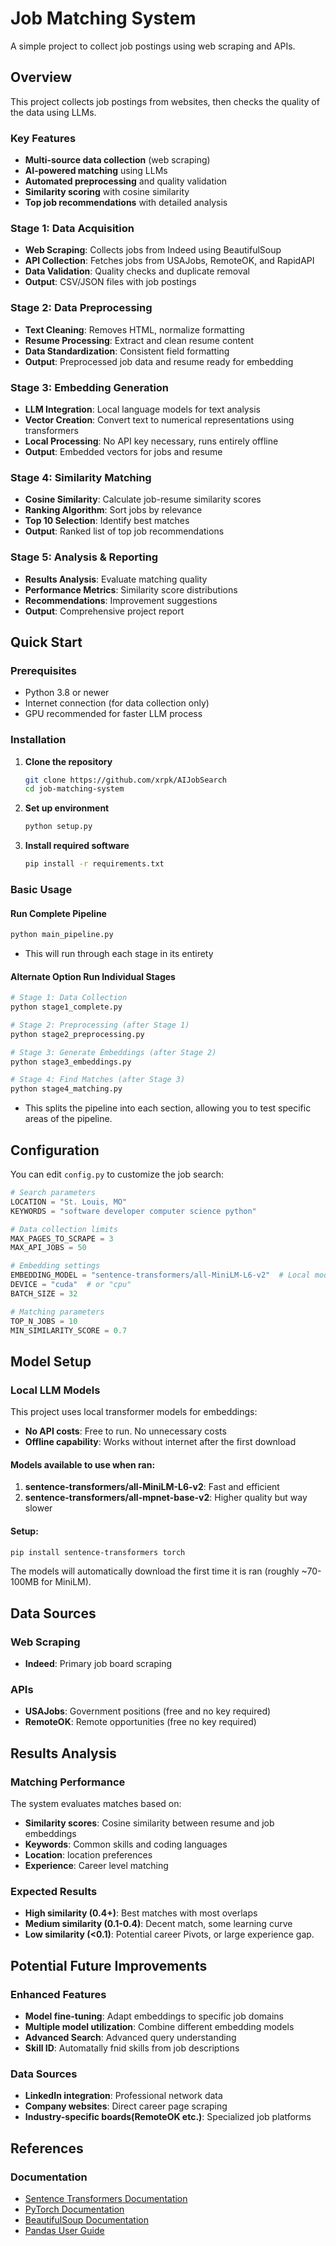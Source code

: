 # Job Matching System

A simple project to collect job postings using web scraping and APIs.

## Overview

This project collects job postings from websites, then checks the quality of the data using LLMs.

### Key Features
- **Multi-source data collection** (web scraping)
- **AI-powered matching** using LLMs
- **Automated preprocessing** and quality validation
- **Similarity scoring** with cosine similarity
- **Top job recommendations** with detailed analysis


### Stage 1: Data Acquisition
- **Web Scraping**: Collects jobs from Indeed using BeautifulSoup
- **API Collection**: Fetches jobs from USAJobs, RemoteOK, and RapidAPI
- **Data Validation**: Quality checks and duplicate removal
- **Output**: CSV/JSON files with job postings

### Stage 2: Data Preprocessing
- **Text Cleaning**: Removes HTML, normalize formatting
- **Resume Processing**: Extract and clean resume content
- **Data Standardization**: Consistent field formatting
- **Output**: Preprocessed job data and resume ready for embedding

### Stage 3: Embedding Generation
- **LLM Integration**: Local language models for text analysis
- **Vector Creation**: Convert text to numerical representations using transformers
- **Local Processing**: No API key necessary, runs entirely offline
- **Output**: Embedded vectors for jobs and resume

### Stage 4: Similarity Matching
- **Cosine Similarity**: Calculate job-resume similarity scores
- **Ranking Algorithm**: Sort jobs by relevance
- **Top 10 Selection**: Identify best matches
- **Output**: Ranked list of top job recommendations

### Stage 5: Analysis & Reporting
- **Results Analysis**: Evaluate matching quality
- **Performance Metrics**: Similarity score distributions
- **Recommendations**: Improvement suggestions
- **Output**: Comprehensive project report


## Quick Start

### Prerequisites
- Python 3.8 or newer
- Internet connection (for data collection only)
- GPU recommended for faster LLM process

### Installation

1. **Clone the repository**
   ```bash
   git clone https://github.com/xrpk/AIJobSearch
   cd job-matching-system
   ```

2. **Set up environment**
   ```bash
   python setup.py
   ```

3. **Install required software**
   ```bash
   pip install -r requirements.txt
   ```

### Basic Usage

#### Run Complete Pipeline
```bash
python main_pipeline.py
```
- This will run through each stage in its entirety

#### Alternate Option Run Individual Stages
```bash
# Stage 1: Data Collection
python stage1_complete.py

# Stage 2: Preprocessing (after Stage 1)
python stage2_preprocessing.py

# Stage 3: Generate Embeddings (after Stage 2)
python stage3_embeddings.py

# Stage 4: Find Matches (after Stage 3)
python stage4_matching.py
```
- This splits the pipeline into each section, allowing you to test specific areas of the pipeline.


## Configuration

You can edit `config.py` to customize the job search:

```python
# Search parameters
LOCATION = "St. Louis, MO"
KEYWORDS = "software developer computer science python"

# Data collection limits
MAX_PAGES_TO_SCRAPE = 3
MAX_API_JOBS = 50

# Embedding settings
EMBEDDING_MODEL = "sentence-transformers/all-MiniLM-L6-v2"  # Local model
DEVICE = "cuda"  # or "cpu"
BATCH_SIZE = 32

# Matching parameters
TOP_N_JOBS = 10
MIN_SIMILARITY_SCORE = 0.7
```
## Model Setup

### Local LLM Models
This project uses local transformer models for embeddings:
- **No API costs**: Free to run. No unnecessary costs
- **Offline capability**: Works without internet after the first download

#### Models available to use when ran:
1. **sentence-transformers/all-MiniLM-L6-v2**: Fast and efficient
2. **sentence-transformers/all-mpnet-base-v2**: Higher quality but way slower

#### Setup:
```bash
pip install sentence-transformers torch
```

The models will automatically download the first time it is ran (roughly ~70-100MB for MiniLM).

## Data Sources

### Web Scraping
- **Indeed**: Primary job board scraping

### APIs
- **USAJobs**: Government positions (free and no key required)
- **RemoteOK**: Remote opportunities (free no key required)

## Results Analysis

### Matching Performance
The system evaluates matches based on:
- **Similarity scores**: Cosine similarity between resume and job embeddings
- **Keywords**: Common skills and coding languages
- **Location**: location preferences
- **Experience**: Career level matching

### Expected Results
- **High similarity (0.4+)**: Best matches with most overlaps
- **Medium similarity (0.1-0.4)**: Decent match, some learning curve
- **Low similarity (<0.1)**: Potential career Pivots, or large experience gap.

## Potential Future Improvements

### Enhanced Features
- **Model fine-tuning**: Adapt embeddings to specific job domains
- **Multiple model utilization**: Combine different embedding models
- **Advanced Search**: Advanced query understanding
- **Skill ID**: Automatally fnid skills from job descriptions


### Data Sources
- **LinkedIn integration**: Professional network data
- **Company websites**: Direct career page scraping
- **Industry-specific boards(RemoteOK etc.)**: Specialized job platforms


## References

### Documentation
- [Sentence Transformers Documentation](https://www.sbert.net/)
- [PyTorch Documentation](https://pytorch.org/docs/stable/index.html)
- [BeautifulSoup Documentation](https://www.crummy.com/software/BeautifulSoup/bs4/doc/)
- [Pandas User Guide](https://pandas.pydata.org/docs/user_guide/)





